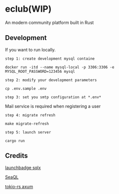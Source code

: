 # eclub(WIP)

An modern community platform built in Rust

## Development

If you want to run locally.

`step 1: create development mysql containe`

```shell
docker run -itd --name mysql-local -p 3306:3306 -e MYSQL_ROOT_PASSWORD=123456 mysql
```

`step 2: modify your development parameters`

```shell
cp .env.sample .env
```

`step 3: set you smtp configuration at *.env*`

Mail service is required when registering a user

`step 4: migrate refresh`

```shell
make migrate-refresh
```

`step 5: launch server`

```shell
cargo run
```




## Credits

[launchbadge sqlx](https://github.com/launchbadge/sqlx)

[SeaQL](https://github.com/SeaQL/sea-orm)

[tokio-rs axum](https://github.com/tokio-rs/axum)

